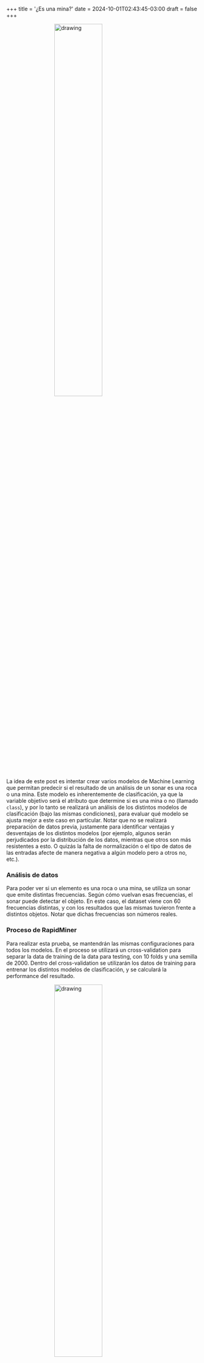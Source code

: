 +++
title = '¿Es una mina?'
date = 2024-10-01T02:43:45-03:00
draft = false
+++

<img src="https://lieber.westpoint.edu/wp-content/uploads/2022/06/a-us-anti-personnel-mine-used-during-a-marine-field-exercise-3ee3a0-1024-resized.jpg" alt="drawing" width="50%" style="display: block; margin-left: auto; margin-right: auto; margin-bottom: 5%; width: 50%;"/>

La idea de este post es intentar crear varios modelos de Machine Learning que permitan predecir si el resultado de un análisis de un sonar es una roca o una mina. Este modelo es inherentemente de clasificación, ya que la variable objetivo será el atributo que determine si es una mina o no (llamado `class`), y por lo tanto se realizará un análisis de los distintos modelos de clasificación (bajo las mismas condiciones), para evaluar qué modelo se ajusta mejor a este caso en particular. Notar que no se realizará preparación de datos previa, justamente para identificar ventajas y desventajas de los distintos modelos (por ejemplo, algunos serán perjudicados por la distribución de los datos, mientras que otros son más resistentes a esto. O quizás la falta de normalización o el tipo de datos de las entradas afecte de manera negativa a algún modelo pero a otros no, etc.).

### Análisis de datos

Para poder ver si un elemento es una roca o una mina, se utiliza un sonar que emite distintas frecuencias. Según cómo vuelvan esas frecuencias, el sonar puede detectar el objeto. En este caso, el dataset viene con 60 frecuencias distintas, y con los resultados que las mismas tuvieron frente a distintos objetos. Notar que dichas frecuencias son números reales.

### Proceso de RapidMiner

Para realizar esta prueba, se mantendrán las mismas configuraciones para todos los modelos. En el proceso se utilizará un cross-validation para separar la data de training de la data para testing, con 10 folds y una semilla de 2000. Dentro del cross-validation se utilizarán los datos de training para entrenar los distintos modelos de clasificación, y se calculará la performance del resultado.

<img src="../../images/Process2.jpg" alt="drawing" width="50%" style="display: block; margin-left: auto; margin-right: auto; margin-bottom: 5%; width: 50%;"/>

En el caso de las minas, si el modelo predice correctamente que es una mina se podrá desarmar, si el modelo predice correctamente que es una piedra no pasará nada, y si predice que es una mina pero era una piedra termina siendo una falsa alarma, que no es el caso deseado, pero en todo caso no hay peligro real. Por lo tanto, el peor resultado posible para el modelo son los casos donde el modelo predice piedra y hay una mina, dado que llevará a un resultado catastrófico.

Notar que no hubo procesamiento previo de los datos, ya que el objetivo es comparar el comportamiento de los modelos, no necesariamente conseguir el mejor valor posible. Esto es importante porque este dataset posee valores reales en todos sus predictores, lo que será manejado de distinta manera por cada modelo (hay modelos que se comportan mejor frente a valores numéricos que otros), y puede llevar a diferentes resultados.

### Naive Bayes

Proceso utilizando Naive Bayes:

<img src="../../images/Naive_Bayes.jpg" alt="drawing" width="50%" style="display: block; margin-left: auto; margin-right: auto; margin-bottom: 5%; width: 50%;"/>

Matriz de confusión:
<img src="../../images/Naive_Bayes_Perf.jpg" alt="drawing" width="50%" style="display: block; margin-left: auto; margin-right: auto; margin-bottom: 5%; width: 50%;"/>

En este caso, se puede ver que Naive Bayes tiene un 67% de exactitud, lo que no es ideal, pero no es un mal resultado siendo que no hubo procesamiento previo de los datos. Aunque si tenemos en cuenta solamente el caso en el que la mina realmente existe, vemos que tiene una exactitud de aproximadamente 55%, lo que quiere decir que cuando la mina existe, al modelo le cuesta darse cuenta, lo que no es nada bueno.

### Desicion Trees

Proceso utilizando Desicion Trees:

<img src="../../images/Desicion_Tree.jpg" alt="drawing" width="50%" style="display: block; margin-left: auto; margin-right: auto; margin-bottom: 5%; width: 50%;"/>

Matriz de confusión:
<img src="../../images/Desicion_Tree_Perf.jpg" alt="drawing" width="50%" style="display: block; margin-left: auto; margin-right: auto; margin-bottom: 5%; width: 50%;"/>

Con árboles de desición el porcentaje es bastante menor que en Naive Bayes, con un porcentaje de 62% de exactitud, pero por otro lado, tiene un aproximadamente 67% de exactitud a la hora de predecir minas reales, lo que se podría considerar una mejora frente a Naive Bayes.

### Logistic Regression

Proceso utilizando Logistic Regression:

<img src="../../images/Logistic_Regression.jpg" alt="drawing" width="50%" style="display: block; margin-left: auto; margin-right: auto; margin-bottom: 5%; width: 50%;"/>

Matriz de confusión:
<img src="../../images/Logistic_Regression_Perf.jpg" alt="drawing" width="50%" style="display: block; margin-left: auto; margin-right: auto; margin-bottom: 5%; width: 50%;"/>

La regresión logística en términos simples consiste en utilizar una función que tiene un umbral, donde si el valor es menor al umbral se considera de una clase, y si es mayor se considera de la otra. Se puede ver que tiene una performance bastante mayor a la de Naive Bayes y Desicion Trees, dado que no solo tiene una exactitud del 71%, si no que también es mejor detectando tanto piedras como minas. En el caso de haber una mina, tiene un 71% de exactitud para detectarla, lo que es una mejora en todo sentido frente a los casos anteriores.

Esto probablemente se deba a que, al contrario de los otros dos modelos, la regresión logística es capaz de operar con valores continuos como lo son los números reales, lo que conlleva a un mejor rendimiento en estos casos. Los otros dos modelos soportan números reales, pero podrían tener un mejor comportamiento si separaramos las distintas frecuencias en rangos, para generar una menor cantidad de clases y que les resulte más sencillo relacionar los datos.

### LDA

Proceso utilizando Linear Discriminant Analysis:

<img src="../../images/LDA.jpg" alt="drawing" width="50%" style="display: block; margin-left: auto; margin-right: auto; margin-bottom: 5%; width: 50%;"/>

Matriz de confusión:
<img src="../../images/LDA_Perf.jpg" alt="drawing" width="50%" style="display: block; margin-left: auto; margin-right: auto; margin-bottom: 5%; width: 50%;"/>

Este caso supera todos los modelos anteriores, con un 77% de exactitud total, e incluso un 81% en el caso de ser una mina. LDA crea un nuevo eje que maximiza la separación entre las clases. En este contexto, lo que busca es determinar si un nuevo elemento se acerca más a la media de los elementos clasificados como rocas o a la media de los clasificados como minas, y en base a esto realiza la predicción.

### K-NN

Proceso utilizando K-NN:

<img src="../../images/KNN.jpg" alt="drawing" width="50%" style="display: block; margin-left: auto; margin-right: auto; margin-bottom: 5%; width: 50%;"/>

Matriz de confusión:
<img src="../../images/KNN_Perf.jpg" alt="drawing" width="50%" style="display: block; margin-left: auto; margin-right: auto; margin-bottom: 5%; width: 50%;"/>

Aquí se puede ver que este modelo ha tenido la mejor performance de todos los modelos hasta ahora, con un 81% de exactitud en total, y si el objetivo a analizar es una mina resulta tener un 87% de exactitud, lo cual es bastante alto, considerando que no se buscó optimizar el modelo ni preparar los datos previamente.

### Análisis de Resultados

Una de las posibles razones por las que los modelos K-NN y LDA funcionan tan bien en comparación a los otros modelos puede ser porque las dos clases se encuentran muy separadas:
<img src="../../images/LDA_Chart.jpeg" alt="drawing" width="50%" style="display: block; margin-left: auto; margin-right: auto; margin-bottom: 5%; width: 50%;"/>
Otra posibilidad es que los datos se aproximan a una distribución normal, lo que mejora el funcionamiento de LDA:
<img src="../../images/LDA_Distr.jpg" alt="drawing" width="50%" style="display: block; margin-left: auto; margin-right: auto; margin-bottom: 5%; width: 50%;"/>
Por otro lado, Naive Bayes puede tener un comportamiento peor porque asume que los datos son condicionalmente independientes, lo que no necesariamente se cumple en este caso, mientras que la regresión logística y LDA son más resistentes a esto.
En el caso de los árboles de desición, quizá esté tendiendo a sobreajustar por el tamaño del dataset o por el ruido, mientras que tanto K-NN como LDA y regresión logística son más resistentes al sobreajuste por ruido.

Por último, K-NN es el modelo que mejor pudo predecir la variable objetivo. Esto se puede deber a distintas razones:
- K-NN no pierde exactitud según la distribución de los datos, lo que hace que su performance sea mejor que la de LDA
- Como LDA se basa en promedios y K-NN en los nodos cercanos, K-NN se ve beneficiado con datasets chicos donde las clases similares se encuentran cerca, dado que LDA calcula el promedio de todos los datos. Esto también quiere decir que se ve mayormente afectado por outliers que K-NN, dado que con un valor pequeño de K, K-NN toma en cuenta una menor cantidad de outliers que LDA.

### Para seguir comparando...

- Se pueden añadir nuevos modelos a la comparación, como SVM o Random Forest
- Se pueden ajustar los parámetros de los modelos (en este caso todos los parámetros fueron los predeterminados)
- Se puede realizar un procesamiento de datos previo, que dependerá de que modelo se utilice para aprovechar las ventajas de cada uno


#### Bibliografía

- Dataset Sonar de RapidMiner
